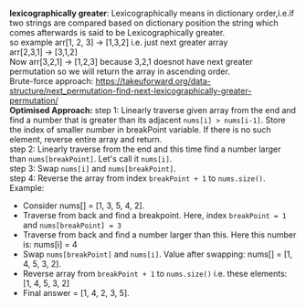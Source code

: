 **lexicographically greater**: Lexicographically means in dictionary order,i.e.if two strings are compared based on dictionary position the string which comes afterwards is said to be Lexicographically greater.<br>
so example arr[1, 2, 3] -> [1,3,2] i.e. just next greater array<br>
arr[2,3,1] -> [3,1,2]<br>
Now arr[3,2,1] -> [1,2,3] because 3,2,1 doesnot have next greater permutation so we will return the array in ascending order.<br>
Brute-force approach: https://takeuforward.org/data-structure/next_permutation-find-next-lexicographically-greater-permutation/ <br>
**Optimised Approach:**
step 1: Linearly traverse given array from the end and find a number that is greater than its adjacent `nums[i] > nums[i-1]`. Store the index of smaller number in breakPoint variable. If there is no such element, reverse entire array and return.<br>
step 2: Linearly traverse from the end and this time find a number larger than `nums[breakPoint]`. Let's call it `nums[i]`.<br>
step 3: Swap `nums[i]` and `nums[breakPoint]`.<br>
step 4: Reverse the array from index `breakPoint + 1` to `nums.size()`.<br>
​
Example:<br>
- Consider nums[] = [1, 3, 5, 4, 2].
- Traverse from back and find a breakpoint. Here, index `breakPoint = 1` and `nums[breakPoint] = 3`
- Traverse from back and find a number larger than this. Here this number is: nums[i] = 4
- Swap `nums[breakPoint]` and `nums[i]`. Value after swapping: nums[] = [1, 4, 5, 3, 2].
- Reverse array from `breakPoint + 1` to `nums.size()` i.e. these elements: [1, 4, 5, 3, 2]
- Final answer = [1, 4, 2, 3, 5].